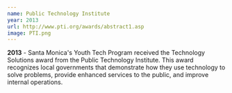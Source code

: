 ```yaml
---
name: Public Technology Institute
year: 2013
url: http://www.pti.org/awards/abstract1.asp
image: PTI.png
---
```


**2013** - Santa Monica's Youth Tech Program received the Technology Solutions award from the Public Technology Institute. This award recognizes local governments that demonstrate how they use technology to solve problems, provide enhanced services to the public, and improve internal operations.
